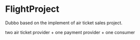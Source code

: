 # FlightProject
Dubbo based on the implement of air ticket sales project.

two air ticket provider + one payment provider + one consumer
